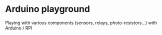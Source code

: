 # Arduino playground
Playing with various components (sensors, relays, photo-resistors...) with Arduino / RPI


